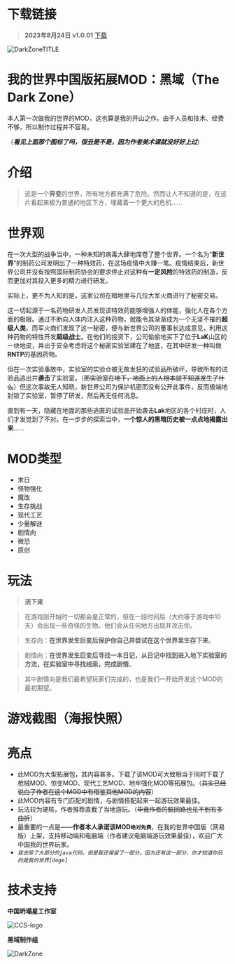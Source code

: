 # 下载链接

> **2023年8月24日 v1.0.01** [下载](https://github.com/2909926178/TheDarkZone/blob/main/MOD%20Integration%20Package/v1.0.01.7z)

![DarkZoneTITLE](https://github.com/2909926178/TheDarkZone/assets/80553401/1399e42c-e1cb-48b8-84b2-49e59c40ef95)

# 我的世界中国版拓展MOD：黑域（The Dark Zone）

本人第一次做我的世界的MOD，这也算是我的开山之作。由于人员和技术、经费不够，所以制作过程并不容易。

（_**看见上面那个图标了吗，很丑是不是，因为作者美术课就没好好上过**_）

# 介绍

> 这是一个**异变**的世界，所有地方都充满了危险。然而让人不知道的是，在这片看起来极为普通的地区下方，埋藏着一个更大的危机……

# 世界观

在一次大型的战争当中，一种未知的病毒大肆地席卷了整个世界。一个名为“**新世界**”的制药公司发明出了一种特效药，在这场疫情中大赚一笔。疫情结束后，新世界公司并没有按照国际制药协会的要求停止对这种有**一定风险**的特效药的制造，反而更加对其投入更多的精力进行研发。

实际上，更不为人知的是，这家公司在暗地里与几位大军火商进行了秘密交易。

这一切起源于一名药物研发人员发现该特效药能够增强人的体能，强化人在各个方面的极限。通过不断向人体内注入这种药物，就能令其渐渐成为一个无坚不摧的**超级人类**。而军火商们发现了这一秘密，便与新世界公司的董事长达成意见，利用这种药物的特性开发**超级战士**。在他们的投资下，公司偷偷地买下了位于**LaK**山区的一块地皮，并出于安全考虑将这个秘密实验室建在了地底，在其中研发一种叫做**RNTP**的基因药物。

但在一次实验事故中，实验室的实验仓被无故发狂的试验品所破坏，导致所有的试验品逃出并**袭击**了实验室。（~~而实验室在地下，地面上的人根本就不知道发生了什么~~）但这次事故无人知晓，新世界公司为保护机密而没有公开此事件，反而极端地封锁了实验室，暂停了研发，然后再无任何消息。

直到有一天，隐藏在地面的那些逃匿的试验品开始袭击**Lak**地区的各个村庄时，人们才发觉到了不对。在一步步的探索当中，**一个惊人的黑暗历史被一点点地揭露出来**……

# MOD类型

- 末日
- 怪物强化
- 魔改
- 生存挑战
- 现代工艺
- 少量解谜
- 剧情向
- 微恐
- 原创

# 玩法

> **活下来**

> 在游戏刚开始时一切都会是正常的，但在一段时间后（大约等于游戏中10天）会出现一些奇怪的生物。他们会从任何地方出现并攻击你。

>生存向：**在世界发生巨变后保护你自己并尝试在这个世界里生存下来**。

>剧情向：**在世界发生巨变后寻找一本日记，从日记中找到进入地下实验室的方法，在实验室中寻找线索，完成剧情**。

>其中剧情向是我们最希望玩家们完成的，也是我们一开始开发这个MOD的最初期望。

# 游戏截图（海报快照）

# 亮点

- 此MOD为大型拓展包，其内容甚多。下载了该MOD可大致相当于同时下载了枪械MOD、惊变MOD、现代工艺MOD、地牢强化MOD等拓展包。（~~其实已经说白了作者在这个MOD中有借鉴其他MOD的内容~~）
- 此MOD内容有专门匹配的剧情，与剧情搭配起来一起游玩效果最佳。
- 玩法较为硬核，作者推荐直截了当地游玩。（~~毕竟作者的脑回路也见不到有多曲折~~）
- 最重要的一点是——**作者本人承诺该MOD`绝对免费`**，在我的世界中国版（网易版）上架，支持移动端和电脑端（作者建议电脑端游玩效果最佳），欢迎广大中国我的世界玩家。
- *`我去除了大部分的java代码，但是我还保留了一部分。因为还有这一部分，你才知道你玩的是我的世界[doge]`*

# 技术支持

**中国坍塌星工作室**

![CCS-logo](https://github.com/2909926178/TheDarkZone/assets/80553401/6d5b0334-a37e-41e1-aa19-049e11571313)

**黑域制作组**

![DarkZone](https://github.com/2909926178/TheDarkZone/assets/80553401/bb311b68-260b-4ff4-94ba-0e24a45e920d)
